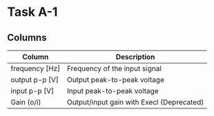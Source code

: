 # Task A-1

## Columns

| Column | Description |
|--------|-------------|
| frequency [Hz] | Frequency of the input signal |
| output p-p [V] | Output peak-to-peak voltage |
| input p-p [V] | Input peak-to-peak voltage |
| Gain (o/i) | Output/input gain with Execl (Deprecated) |